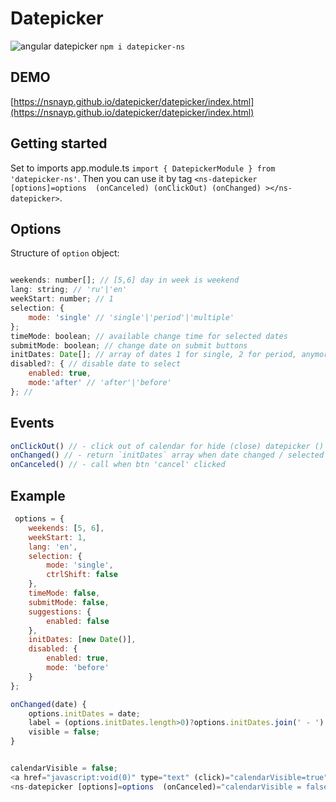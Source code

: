 # Datepicker


![angular datepicker](http://kb.etsgroup.ru/uploads/de3f5adde25fffdf5ab3f5fc0e92d6d6beec9ed4.png)
`npm i datepicker-ns`
## DEMO
[https://nsnayp.github.io/datepicker/datepicker/index.html](https://nsnayp.github.io/datepicker/datepicker/index.html)


## Getting started

Set to imports app.module.ts `import { DatepickerModule } from 'datepicker-ns'`. Then you can use it by tag  `<ns-datepicker [options]=options  (onCanceled) (onClickOut) (onChanged) ></ns-datepicker>`.


## Options

Structure of `option` object:

```javascript

weekends: number[]; // [5,6] day in week is weekend
lang: string; // 'ru'|'en'
weekStart: number; // 1
selection: {
    mode: 'single' // 'single'|'period'|'multiple'
};
timeMode: boolean; // available change time for selected dates
submitMode: boolean; // change date on submit buttons
initDates: Date[]; // array of dates 1 for single, 2 for period, anymore fore multiple selection mode
disabled?: { // disable date to select
    enabled: true,
    mode:'after' // 'after'|'before'
}; // 

```


## Events
```javascript
onClickOut() // - click out of calendar for hide (close) datepicker () 
onChanged() // - return `initDates` array when date changed / selected
onCanceled() // - call when btn 'cancel' clicked
```
## Example

```javascript
 options = {
    weekends: [5, 6],
    weekStart: 1,
    lang: 'en',
    selection: {
        mode: 'single',
        ctrlShift: false
    },
    timeMode: false,
    submitMode: false,
    suggestions: {
        enabled: false
    },
    initDates: [new Date()],
    disabled: {
        enabled: true,
        mode: 'before'
    }
};

onChanged(date) {
    options.initDates = date;
    label = (options.initDates.length>0)?options.initDates.join(' - ') : 'Not selected';
    visible = false;
}


calendarVisible = false;
<a href="javascript:void(0)" type="text" (click)="calendarVisible=true" >{{label}}</a>
<ns-datepicker [options]=options  (onCanceled)="calendarVisible = false"  (onClickOut)="calendarVisible = false" (onChanged)="onChanged($event)"></ns-datepicker>
```
